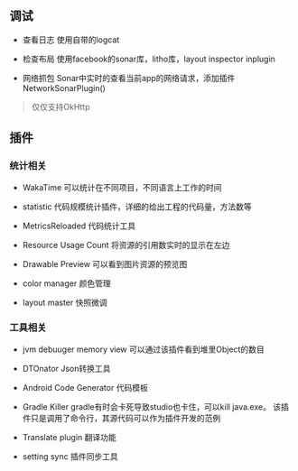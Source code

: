 ## 调试
- 查看日志 使用自带的logcat
- 检查布局
使用facebook的sonar库，litho库，layout inspector inplugin

- 网络抓包
Sonar中实时的查看当前app的网络请求，添加插件 NetworkSonarPlugin()
> 仅仅支持OkHttp

## 插件
### 统计相关
- WakaTime
可以统计在不同项目，不同语言上工作的时间

- statistic
代码规模统计插件，详细的给出工程的代码量，方法数等

- MetricsReloaded
代码统计工具

- Resource Usage Count
将资源的引用数实时的显示在左边

- Drawable Preview
可以看到图片资源的预览图

- color manager
颜色管理

- layout master
快照微调

### 工具相关
- jvm debuuger memory view
可以通过该插件看到堆里Object的数目

- DTOnator
Json转换工具

- Android Code Generator
代码模板

- Gradle Killer
gradle有时会卡死导致studio也卡住，可以kill java.exe。
该插件只是调用了命令行，其源代码可以作为插件开发的范例

- Translate plugin
翻译功能

- setting sync
插件同步工具
